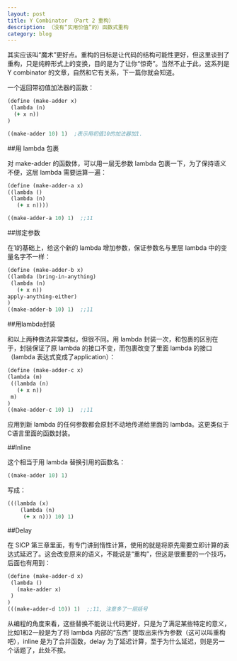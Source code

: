 ```yaml
---
layout: post
title: Y Combinator （Part 2 重构）
description: （没有“实用价值”的）函数式重构
category: blog
---
```



其实应该叫“魔术”更好点。重构的目标是让代码的结构可能性更好，但这里谈到了重构，只是纯粹形式上的变换，目的是为了让你“惊奇”。当然不止于此，这系列是 Y combinator 的文章，自然和它有关系，下一篇你就会知道。

一个返回带初值加法器的函数：

~~~~~ clojure
(define (make-adder x)
 (lambda (n)
  (+ x n))
)

((make-adder 10) 1)  ;表示用初值10的加法器加1.
~~~~~


##用 lambda 包裹

对 make-adder 的函数体，可以用一层无参数 lambda 包裹一下，为了保持语义不便，这层 lambda 需要运算一遍：

~~~~~ clojure
(define (make-adder-a x)
((lambda ()
 (lambda (n)
   (+ x n))))

((make-adder-a 10) 1)  ;;11
~~~~~


##绑定参数
    
在1的基础上，给这个新的 lambda 增加参数，保证参数名与里层 lambda 中的变量名字不一样：

~~~~~ clojure
(define (make-adder-b x)
((lambda (bring-in-anything)
 (lambda (n)
   (+ x n))
apply-anything-either)
)
((make-adder-b 10) 1)  ;;11
~~~~~

##用lambda封装
    
和以上两种做法非常类似，但很不同。用 lambda 封装一次，和包裹的区别在于，封装保证了原 lambda 的接口不变，而包裹改变了里面 lambda 的接口（lambda 表达式变成了application）：

~~~~~ clojure
(define (make-adder-c x)
(lambda (m)
 ((lambda (n)
   (+ x n))
 m)
)
((make-adder-c 10) 1)  ;;11
~~~~~

应用到新 lambda 的任何参数都会原封不动地传递给里面的 lambda。这更类似于C语言里面的函数封装。

##Inline

这个相当于用 lambda 替换引用的函数名：

~~~~~ clojure
((make-adder 10) 1)
~~~~~

写成：

~~~~~ clojure
(((lambda (x)
    (lambda (n)
     (+ x n))) 10) 1)
~~~~~


##Delay
  
在 SICP 第三章里面，有专门讲到惰性计算，使用的就是将原先需要立即计算的表达式延迟了。这会改变原来的语义，不能说是“重构”，但这是很重要的一个技巧，后面也有用到：

~~~~~ clojure
(define (make-adder-d x)
 (lambda ()
   (make-adder x)
 )
)
(((make-adder-d 10)) 1)  ;;11, 注意多了一层括号
~~~~~

从编程的角度来看，这些替换不能说让代码更好，只是为了满足某些特定的意义，比如1和2一般是为了将 lambda 内部的“东西” 提取出来作为参数（这可以叫重构吧），inline 是为了合并函数，delay 为了延迟计算，至于为什么延迟，则是另一个话题了，此处不按。

